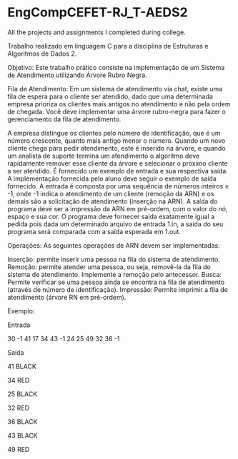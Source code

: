 # EngCompCEFET-RJ_T-AEDS2
All the projects and assignments I completed during college.

Trabalho realizado em linguagem C para a disciplina de Estruturas e Algoritmos de Dados 2.

Objetivo: Este trabalho prático consiste na implementação de um Sistema de Atendimento utilizando Árvore Rubro Negra.

Fila de Atendimento: Em um sistema de atendimento via chat, existe uma fila de espera para o cliente ser atendido, dado que uma determinada empresa prioriza os clientes mais antigos no atendimento e não pela ordem de chegada. Você deve implementar uma árvore rubro-negra para fazer o gerenciamento da fila de atendimento.

A empresa distingue os clientes pelo número de identificação, que é um número crescente, quanto mais antigo menor o número. Quando um novo cliente chega para pedir atendimento, este é inserido na árvore, e quando um analista de suporte termina um atendimento o algoritmo deve rapidamente remover esse cliente da árvore e selecionar o próximo cliente a ser atendido. É fornecido um exemplo de entrada e sua respectiva saída. A implementação fornecida pelo aluno deve seguir o exemplo de saída fornecido. A entrada é composta por uma sequência de números inteiros ≥ -1, onde -1 indica o atendimento de um cliente (remoção da ARN) e os demais são a solicitação de atendimento (inserção na ARN). A saída do programa deve ser a impressão da ARN em pré-ordem, com o valor do nó, espaço e sua cor. O programa deve fornecer saída exatamente igual a pedida pois dada um determinado arquivo de entrada 1.in, a saída do seu programa será comparada com a saída esperada em 1.out.

Operações: As seguintes operações de ARN devem ser implementadas:

Inserção: permite inserir uma pessoa na fila do sistema de atendimento.
Remoção: permite atender uma pessoa, ou seja, removê-la da fila do sistema de atendimento. Implemente a remoção pelo antecessor.
Busca: Permite verificar se uma pessoa ainda se encontra na fila de atendimento (através de número de identificação).
Impressão: Permite imprimir a fila de atendimento (árvore RN em pré-ordem).

Exemplo:

Entrada

30 -1 41 17 34 43 -1 24 25 49 32 36 -1

Saída

41 BLACK

34 RED

25 BLACK

32 RED

36 BLACK

43 BLACK

49 RED

